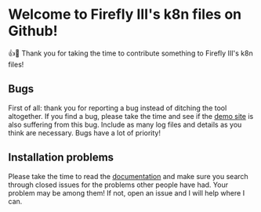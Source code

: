 # Welcome to Firefly III's k8n files on Github!

:+1::tada: Thank you for taking the time to contribute something to Firefly III's k8n files!

## Bugs

First of all: thank you for reporting a bug instead of ditching the tool altogether. If you find a bug, please take the time and see if the [demo site](https://demo.firefly-iii.org/) is also suffering from this bug. Include as many log files and details as you think are necessary. Bugs have a lot of priority! 

## Installation problems

Please take the time to read the [documentation](https://docs.firefly-iii.org/) and make sure you search through closed issues for the problems other people have had. Your problem may be among them! If not, open an issue and I will help where I can.
